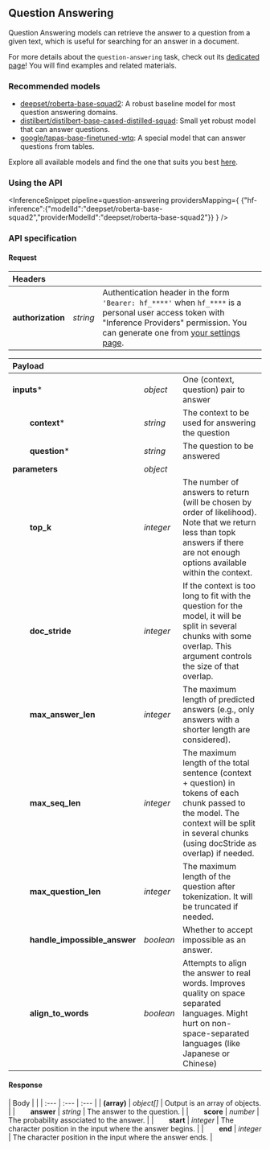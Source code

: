 <!---
This markdown file has been generated from a script. Please do not edit it directly.
For more details, check out:
- the `generate.ts` script: https://github.com/huggingface/hub-docs/blob/main/scripts/inference-providers/scripts/generate.ts
- the task template defining the sections in the page: https://github.com/huggingface/hub-docs/tree/main/scripts/inference-providers/templates/task/question-answering.handlebars
- the input jsonschema specifications used to generate the input markdown table: https://github.com/huggingface/huggingface.js/blob/main/packages/tasks/src/tasks/question-answering/spec/input.json
- the output jsonschema specifications used to generate the output markdown table: https://github.com/huggingface/huggingface.js/blob/main/packages/tasks/src/tasks/question-answering/spec/output.json
- the snippets used to generate the example:
  - curl: https://github.com/huggingface/huggingface.js/blob/main/packages/tasks/src/snippets/curl.ts
  - python: https://github.com/huggingface/huggingface.js/blob/main/packages/tasks/src/snippets/python.ts
  - javascript: https://github.com/huggingface/huggingface.js/blob/main/packages/tasks/src/snippets/js.ts
- the "tasks" content for recommended models: https://huggingface.co/api/tasks
--->

## Question Answering

Question Answering models can retrieve the answer to a question from a given text, which is useful for searching for an answer in a document.

<Tip>

For more details about the `question-answering` task, check out its [dedicated page](https://huggingface.co/tasks/question-answering)! You will find examples and related materials.

</Tip>

### Recommended models

- [deepset/roberta-base-squad2](https://huggingface.co/deepset/roberta-base-squad2): A robust baseline model for most question answering domains.
- [distilbert/distilbert-base-cased-distilled-squad](https://huggingface.co/distilbert/distilbert-base-cased-distilled-squad): Small yet robust model that can answer questions.
- [google/tapas-base-finetuned-wtq](https://huggingface.co/google/tapas-base-finetuned-wtq): A special model that can answer questions from tables.

Explore all available models and find the one that suits you best [here](https://huggingface.co/models?inference=warm&pipeline_tag=question-answering&sort=trending).

### Using the API


<InferenceSnippet
    pipeline=question-answering
    providersMapping={ {"hf-inference":{"modelId":"deepset/roberta-base-squad2","providerModelId":"deepset/roberta-base-squad2"}} }
/>



### API specification

#### Request

| Headers |   |    |
| :--- | :--- | :--- |
| **authorization** | _string_ | Authentication header in the form `'Bearer: hf_****'` when `hf_****` is a personal user access token with "Inference Providers" permission. You can generate one from [your settings page](https://huggingface.co/settings/tokens/new?ownUserPermissions=inference.serverless.write&tokenType=fineGrained). |


| Payload |  |  |
| :--- | :--- | :--- |
| **inputs*** | _object_ | One (context, question) pair to answer |
| **&nbsp;&nbsp;&nbsp;&nbsp;&nbsp;&nbsp;&nbsp;&nbsp;context*** | _string_ | The context to be used for answering the question |
| **&nbsp;&nbsp;&nbsp;&nbsp;&nbsp;&nbsp;&nbsp;&nbsp;question*** | _string_ | The question to be answered |
| **parameters** | _object_ |  |
| **&nbsp;&nbsp;&nbsp;&nbsp;&nbsp;&nbsp;&nbsp;&nbsp;top_k** | _integer_ | The number of answers to return (will be chosen by order of likelihood). Note that we return less than topk answers if there are not enough options available within the context. |
| **&nbsp;&nbsp;&nbsp;&nbsp;&nbsp;&nbsp;&nbsp;&nbsp;doc_stride** | _integer_ | If the context is too long to fit with the question for the model, it will be split in several chunks with some overlap. This argument controls the size of that overlap. |
| **&nbsp;&nbsp;&nbsp;&nbsp;&nbsp;&nbsp;&nbsp;&nbsp;max_answer_len** | _integer_ | The maximum length of predicted answers (e.g., only answers with a shorter length are considered). |
| **&nbsp;&nbsp;&nbsp;&nbsp;&nbsp;&nbsp;&nbsp;&nbsp;max_seq_len** | _integer_ | The maximum length of the total sentence (context + question) in tokens of each chunk passed to the model. The context will be split in several chunks (using docStride as overlap) if needed. |
| **&nbsp;&nbsp;&nbsp;&nbsp;&nbsp;&nbsp;&nbsp;&nbsp;max_question_len** | _integer_ | The maximum length of the question after tokenization. It will be truncated if needed. |
| **&nbsp;&nbsp;&nbsp;&nbsp;&nbsp;&nbsp;&nbsp;&nbsp;handle_impossible_answer** | _boolean_ | Whether to accept impossible as an answer. |
| **&nbsp;&nbsp;&nbsp;&nbsp;&nbsp;&nbsp;&nbsp;&nbsp;align_to_words** | _boolean_ | Attempts to align the answer to real words. Improves quality on space separated languages. Might hurt on non-space-separated languages (like Japanese or Chinese) |


#### Response

| Body |  |
| :--- | :--- | :--- |
| **(array)** | _object[]_ | Output is an array of objects. |
| **&nbsp;&nbsp;&nbsp;&nbsp;&nbsp;&nbsp;&nbsp;&nbsp;answer** | _string_ | The answer to the question. |
| **&nbsp;&nbsp;&nbsp;&nbsp;&nbsp;&nbsp;&nbsp;&nbsp;score** | _number_ | The probability associated to the answer. |
| **&nbsp;&nbsp;&nbsp;&nbsp;&nbsp;&nbsp;&nbsp;&nbsp;start** | _integer_ | The character position in the input where the answer begins. |
| **&nbsp;&nbsp;&nbsp;&nbsp;&nbsp;&nbsp;&nbsp;&nbsp;end** | _integer_ | The character position in the input where the answer ends. |

